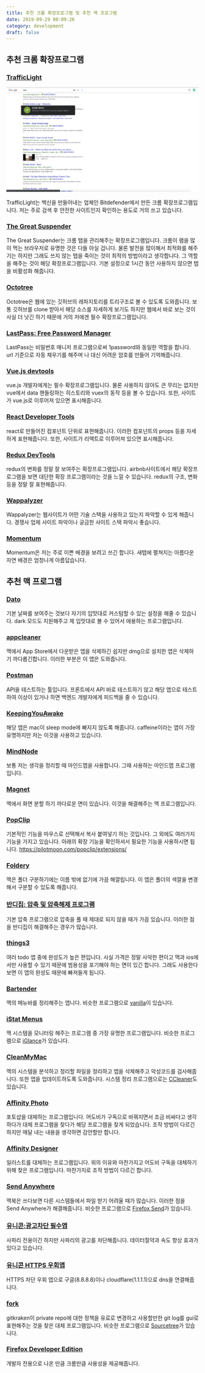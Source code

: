 ```yaml
---
title: 추천 크롬 확장프로그램 및 추천 맥 프로그램
date: 2019-09-29 00:09:26
category: development
draft: false
---
```


## 추천 크롬 확장프로그램

### [TrafficLight](https://chrome.google.com/webstore/detail/trafficlight/cfnpidifppmenkapgihekkeednfoenal/reviews?hl=ko)

![](./images/추천_크롬_확장프로그램_및_추천_맥_프로그램/TrafficLight_image.png)

TrafficLight는 백신을 만들어내는 업체인 Bitdefender에서 만든 크롬 확장프로그램입니다.
저는 주로 검색 후 안전한 사이트인지 확인하는 용도로 거의 쓰고 있습니다.

### [The Great Suspender](https://chrome.google.com/webstore/detail/the-great-suspender/klbibkeccnjlkjkiokjodocebajanakg)

The Great Suspender는 크롬 탭을 관리해주는 확장프로그램입니다.
크롬이 램을 많이 먹는 브라우저로 유명한 것은 다들 아실 겁니다.
물론 발전을 많이해서 최적화를 해주기는 하지만 그래도 쓰지 않는 탭을 죽이는 것이 최적의 방법이라고 생각합니다.
그 역할을 해주는 것이 해당 확장프로그램입니다.
기본 설정으로 1시간 동안 사용하지 않으면 탭을 비활성화 해줍니다.

### [Octotree](https://chrome.google.com/webstore/detail/octotree/bkhaagjahfmjljalopjnoealnfndnagc)

Octotree은 웹에 있는 깃허브의 레파지토리를 트리구조로 볼 수 있도록 도와줍니다.
보통 깃허브를 clone 받아서 해당 소스를 자세하게 보기도 하지만 웹에서 바로 보는 것이 사실 더 낫긴 하기 때문에
거의 저에겐 필수 확장프로그램입니다.

### [LastPass: Free Password Manager](https://chrome.google.com/webstore/detail/lastpass-free-password-ma/hdokiejnpimakedhajhdlcegeplioahd)

LastPass는 비밀번호 매니저 프로그램으로써 1password와 동일한 역할을 합니다.
url 기준으로 자동 채우기를 해주며 나 대신 어려운 암호를 만들어 기억해줍니다.

### [Vue.js devtools](https://chrome.google.com/webstore/detail/vuejs-devtools/nhdogjmejiglipccpnnnanhbledajbpd)

vue.js 개발자에게는 필수 확장프로그램입니다.
물론 사용하지 않아도 큰 무리는 없지만 vue에서 data 핸들링하는 히스토리와 vuex의 동작 등을 볼 수 있습니다.
또한, 사이트가 vue.js로 이루어져 있으면 표시해줍니다.

### [React Developer Tools](https://chrome.google.com/webstore/detail/vuejs-devtools/nhdogjmejiglipccpnnnanhbledajbpd)

react로 만들어진 컴포넌트 단위로 표현해줍니다.
이러한 컴포넌트의 props 등을 자세하게 표현해줍니다.
또한, 사이트가 리액트로 이루어져 있으면 표시해줍니다.

### [Redux DevTools](https://chrome.google.com/webstore/detail/redux-devtools/lmhkpmbekcpmknklioeibfkpmmfibljd)

redux의 변화를 정말 잘 보여주는 확장프로그램입니다.
airbnb사이트에서 해당 확장프로그램을 보면 대단한 확장 프로그램이라는 것을 느낄 수 있습니다.
redux의 구조, 변화 등을 정말 잘 표현해줍니다.

### [Wappalyzer](https://chrome.google.com/webstore/detail/wappalyzer/gppongmhjkpfnbhagpmjfkannfbllamg)

Wappalyzer는 웹사이트가 어떤 기술 스택을 사용하고 있는지 파악할 수 있게 해줍니다.
경쟁사 업체 사이트 파악이나 궁금한 사이트 스택 파악시 좋습니다.

### [Momentum](https://chrome.google.com/webstore/detail/momentum/laookkfknpbbblfpciffpaejjkokdgca?hl=ko)

Momentum은 저는 주로 이쁜 배경을 보려고 쓰긴 합니다.
새탭에 펼쳐지는 아름다운 자연 배경은 엄청나게 아름답습니다.

## 추천 맥 프로그램

### [Dato](https://apps.apple.com/us/app/dato/id1470584107?mt=12)

기본 날짜를 보여주는 것보다 자기의 입맛대로 커스텀할 수 있는 설정을 해줄 수 있습니다.
dark 모드도 지원해주고 제 입맛대로 볼 수 있어서 애용하는 프로그램입니다.

### [appcleaner](http://freemacsoft.net/appcleaner/)

맥에서 App Store에서 다운받은 앱을 삭제하긴 쉽지만 dmg으로 설치한 앱은 삭제하기 까다롭긴합니다.
이러한 부분은 이 앱은 도와줍니다.

### [Postman](https://www.getpostman.com/)

API을 테스트하는 툴입니다.
프론트에서 API 바로 테스트하기 않고 해당 앱으로 테스트하여 이상이 있거나 하면 백엔드 개발자에게 피드백을 줄 수 있습니다.

### [KeepingYouAwake](https://github.com/newmarcel/KeepingYouAwake)

해당 앱은 mac이 sleep mode에 빠지지 않도록 해줍니다.
caffeine이라는 앱이 가장 유명하지만 저는 이것을 사용하고 있습니다.

### [MindNode](https://apps.apple.com/app/mindnode-5/id1289197285?ign-mpt=uo%3D4&l=en&mt=12)

보통 저는 생각을 정리할 때 마인드맵을 사용합니다.
그때 사용하는 마인드맵 프로그램입니다.

### [Magnet](https://apps.apple.com/us/app/magnet/id441258766?mt=12)

맥에서 화면 분할 하기 까다로운 면이 있습니다.
이것을 해결해주는 맥 프로그램입니다.

### [PopClip](https://apps.apple.com/kr/app/popclip/id445189367?mt=12)

기본적인 기능을 마우스로 선택해서 복사 붙여넣기 하는 것입니다.
그 외에도 여러가지 기능을 가지고 있습니다.
아래의 확장 기능을 확인하셔서 필요한 기능을 사용하시면 됩니다.
https://pilotmoon.com/popclip/extensions/

### [Foldery](https://apps.apple.com/kr/app/foldery/id815333099?mt=12)

맥은 폴더 구분하기에는 이름 밖에 없기에 가끔 해깔립니다.
이 앱은 폴더의 색깔을 변경해서 구분할 수 있도록 해줍니다.

### [반디집: 압축 및 압축해제 프로그램](https://apps.apple.com/kr/app/%EB%B0%98%EB%94%94%EC%A7%91-%EC%95%95%EC%B6%95-%EB%B0%8F-%EC%95%95%EC%B6%95%ED%95%B4%EC%A0%9C-%ED%94%84%EB%A1%9C%EA%B7%B8%EB%9E%A8/id1265704574?mt=12)

기본 압축 프로그램으로 압축을 풀 때 제대로 되지 않을 때가 가끔 있습니다.
이러한 점을 반디집이 해결해주는 경우가 많습니다.

### [things3](https://culturedcode.com/things/)

여러 todo 앱 중에 완성도가 높은 편입니다.
사실 가격은 정말 사악한 편이고 맥과 ios에서만 사용할 수 있기 때문에 범용성을 포기해야 하는 면이 있긴 합니다.
그래도 사용한다보면 이 앱의 완성도 때문에 빠져들게 됩니다.

### [Bartender](https://www.macbartender.com/)

맥의 메뉴바를 정리해주는 앱니다.
비슷한 프로그램으로 [vanilla](https://matthewpalmer.net/vanilla/)이 있습니다.

### [iStat Menus](https://bjango.com/mac/istatmenus/)

맥 시스템을 모니터링 해주는 프로그램 중 가장 유명한 프로그램입니다.
비슷한 프로그램으로 [iGlance](https://github.com/iglance/iGlance)가 있습니다.

### [CleanMyMac](https://macpaw.com/cleanmymac)

맥의 시스템을 분석하고 정리할 파일을 정리하고 앱을 삭제해주고 악성코드를 검사해줍니다.
또한 앱을 업데이트하도록 도와줍니다.
시스템 정리 프로그램으로는 [CCleaner](https://www.ccleaner.com/ccleaner-mac)도 있습니다.

### [Affinity Photo](https://apps.apple.com/kr/app/affinity-photo/id824183456?mt=12)

포토샵을 대체하는 프로그램입니다.
어도비가 구독으로 바꿔지면서 조금 비싸다고 생각하다가 대체 프로그램을 찾다가 해당 프로그램을 찾게 되었습니다.
조작 방법이 다르긴 하지만 매달 내는 내용을 생각하면 감안할만 합니다.

### [Affinity Designer](https://apps.apple.com/kr/app/affinity-designer/id824171161?mt=12)

일러스트를 대체하는 프로그램입니다.
위의 이유와 마찬가지고 어도비 구독을 대체하기 위해 찾은 프로그램입니다.
마찬가지로 조작 방법이 다르긴 합니다.

### [Send Anywhere](https://send-anywhere.com/ko/file-transfer)

맥북은 쓰다보면 다른 시스템들에서 파일 받기 어려울 때가 많습니다.
이러한 점을 Send Anywhere가 해결해줍니다.
비슷한 프로그램으로 [Firefox Send](https://send.firefox.com/)가 있습니다.

### [유니콘:광고차단 필수앱](https://apps.apple.com/kr/app/%EC%9C%A0%EB%8B%88%EC%BD%98-%EA%B4%91%EA%B3%A0%EC%B0%A8%EB%8B%A8-%ED%95%84%EC%88%98%EC%95%B1/id1231935892?mt=12)

사파리 전용이긴 하지만 사파리의 광고를 차단해줍니다.
데이터절약과 속도 향상 효과가 있다고 있습니다.

### [유니콘 HTTPS 우회앱](https://apps.apple.com/kr/app/%EC%9C%A0%EB%8B%88%EC%BD%98-https-%EC%9A%B0%ED%9A%8C%EC%95%B1/id1466584968)

HTTPS 차단 우회 앱으로 구글(8.8.8.8)이나 cloudflare(1.1.1.1)으로 dns을 연결해줍니다.

### [fork](https://git-fork.com/)

gitkraken이 private repo에 대한 정책을 유료로 변경하고 사용할만한 git log를 gui로 표현해주는 것을 찾은 대체 프로그램입니다.
비슷한 프로그램으로 [Sourcetree](https://www.sourcetreeapp.com/)가 있습니다.

### [Firefox Developer Edition](https://www.mozilla.org/ko/firefox/developer/)

개발자 전용으로 나온 만큼 크롬만큼 사용성을 제공해줍니다.
